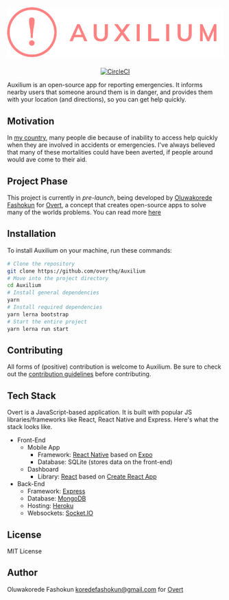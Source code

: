 # [![Auxilium](assets/AuxiliumLogo.png)](https://overt.dev)

<p align="center">
  <a href="https://circleci.com/gh/overthq/Auxilium">
    <img src="https://circleci.com/gh/overthq/Auxilium.svg?style=svg" alt="CircleCI" />
  </a>
</p>

Auxilium is an open-source app for reporting emergencies. It informs nearby users that someone around them is in danger, and provides them with your location (and directions), so you can get help quickly.

## Motivation

In [my country](https://en.wikipedia.org/wiki/Nigeria), many people die because of inability to access help quickly when they are involved in accidents or emergencies. I've always believed that many of these mortalities could have been averted, if people around would ave come to their aid.

## Project Phase

This project is currently in _pre-launch_, being developed by [Oluwakorede Fashokun](https://github/com/korede360) for [Overt](https://overt.dev), a concept that creates open-source apps to solve many of the worlds problems. You can read more [here](https://medium.com/@koredefashokun/building-the-future-in-the-open-f3ac035fb412)

## Installation

To install Auxilium on your machine, run these commands:

```sh
# Clone the repository
git clone https://github.com/overthq/Auxilium
# Move into the project directory
cd Auxilium
# Install general dependencies
yarn
# Install required dependencies
yarn lerna bootstrap
# Start the entire project
yarn lerna run start
```

## Contributing

All forms of (positive) contribution is welcome to Auxilium. Be sure to check out the [contribution guidelines](.github/CONTRIBUTING.md) before contributing.

## Tech Stack

Overt is a JavaScript-based application. It is built with popular JS libraries/frameworks like React, React Native and Express. Here's what the stack looks like.

- Front-End
  - Mobile App
    - Framework: [React Native](https://facebook.github.io/react-native) based on [Expo](https://expo.io)
    - Database: SQLite (stores data on the front-end)
  - Dashboard
    - Library: [React](https://facebook.github.io/react) based on [Create React App](https://facebook.github.io/create-react-app)
- Back-End
  - Framework: [Express](https://expressjs.com)
  - Database: [MongoDB](https://mongodb.com)
  - Hosting: [Heroku](https://heroku.com)
  - Websockets: [Socket.IO](https://socket.io)

## License

MIT License

## Author

Oluwakorede Fashokun <koredefashokun@gmail.com> for [Overt](https://overt.dev)
